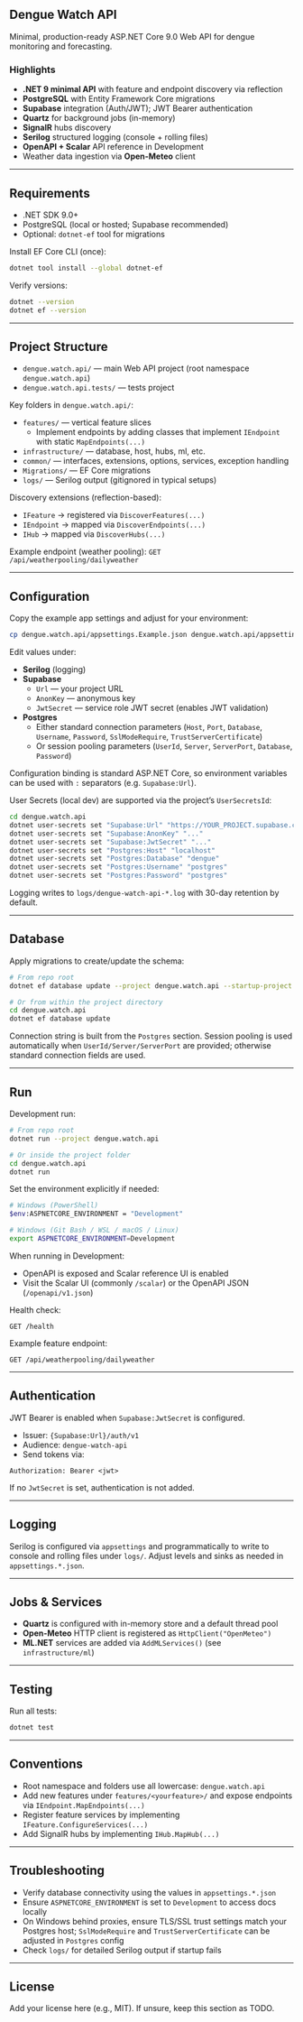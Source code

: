 ## Dengue Watch API

Minimal, production-ready ASP.NET Core 9.0 Web API for dengue monitoring and forecasting.

### Highlights
- **.NET 9 minimal API** with feature and endpoint discovery via reflection
- **PostgreSQL** with Entity Framework Core migrations
- **Supabase** integration (Auth/JWT); JWT Bearer authentication
- **Quartz** for background jobs (in-memory)
- **SignalR** hubs discovery
- **Serilog** structured logging (console + rolling files)
- **OpenAPI + Scalar** API reference in Development
- Weather data ingestion via **Open-Meteo** client

---

## Requirements
- .NET SDK 9.0+
- PostgreSQL (local or hosted; Supabase recommended)
- Optional: `dotnet-ef` tool for migrations

Install EF Core CLI (once):
```bash
dotnet tool install --global dotnet-ef
```

Verify versions:
```bash
dotnet --version
dotnet ef --version
```

---

## Project Structure
- `dengue.watch.api/` — main Web API project (root namespace `dengue.watch.api`)
- `dengue.watch.api.tests/` — tests project

Key folders in `dengue.watch.api/`:
- `features/` — vertical feature slices
  - Implement endpoints by adding classes that implement `IEndpoint` with static `MapEndpoints(...)`
- `infrastructure/` — database, host, hubs, ml, etc.
- `common/` — interfaces, extensions, options, services, exception handling
- `Migrations/` — EF Core migrations
- `logs/` — Serilog output (gitignored in typical setups)

Discovery extensions (reflection-based):
- `IFeature` → registered via `DiscoverFeatures(...)`
- `IEndpoint` → mapped via `DiscoverEndpoints(...)`
- `IHub` → mapped via `DiscoverHubs(...)`

Example endpoint (weather pooling): `GET /api/weatherpooling/dailyweather`

---

## Configuration
Copy the example app settings and adjust for your environment:
```bash
cp dengue.watch.api/appsettings.Example.json dengue.watch.api/appsettings.Development.json
```

Edit values under:
- **Serilog** (logging)
- **Supabase**
  - `Url` — your project URL
  - `AnonKey` — anonymous key
  - `JwtSecret` — service role JWT secret (enables JWT validation)
- **Postgres**
  - Either standard connection parameters (`Host`, `Port`, `Database`, `Username`, `Password`, `SslModeRequire`, `TrustServerCertificate`)
  - Or session pooling parameters (`UserId`, `Server`, `ServerPort`, `Database`, `Password`)

Configuration binding is standard ASP.NET Core, so environment variables can be used with `:` separators (e.g. `Supabase:Url`).

User Secrets (local dev) are supported via the project’s `UserSecretsId`:
```bash
cd dengue.watch.api
dotnet user-secrets set "Supabase:Url" "https://YOUR_PROJECT.supabase.co"
dotnet user-secrets set "Supabase:AnonKey" "..."
dotnet user-secrets set "Supabase:JwtSecret" "..."
dotnet user-secrets set "Postgres:Host" "localhost"
dotnet user-secrets set "Postgres:Database" "dengue"
dotnet user-secrets set "Postgres:Username" "postgres"
dotnet user-secrets set "Postgres:Password" "postgres"
```

Logging writes to `logs/dengue-watch-api-*.log` with 30-day retention by default.

---

## Database
Apply migrations to create/update the schema:
```bash
# From repo root
dotnet ef database update --project dengue.watch.api --startup-project dengue.watch.api

# Or from within the project directory
cd dengue.watch.api
dotnet ef database update
```

Connection string is built from the `Postgres` section. Session pooling is used automatically when `UserId/Server/ServerPort` are provided; otherwise standard connection fields are used.

---

## Run
Development run:
```bash
# From repo root
dotnet run --project dengue.watch.api

# Or inside the project folder
cd dengue.watch.api
dotnet run
```

Set the environment explicitly if needed:
```bash
# Windows (PowerShell)
$env:ASPNETCORE_ENVIRONMENT = "Development"

# Windows (Git Bash / WSL / macOS / Linux)
export ASPNETCORE_ENVIRONMENT=Development
```

When running in Development:
- OpenAPI is exposed and Scalar reference UI is enabled
- Visit the Scalar UI (commonly `/scalar`) or the OpenAPI JSON (`/openapi/v1.json`)

Health check:
```text
GET /health
```

Example feature endpoint:
```text
GET /api/weatherpooling/dailyweather
```

---

## Authentication
JWT Bearer is enabled when `Supabase:JwtSecret` is configured.

- Issuer: `{Supabase:Url}/auth/v1`
- Audience: `dengue-watch-api`
- Send tokens via:
```http
Authorization: Bearer <jwt>
```

If no `JwtSecret` is set, authentication is not added.

---

## Logging
Serilog is configured via `appsettings` and programmatically to write to console and rolling files under `logs/`. Adjust levels and sinks as needed in `appsettings.*.json`.

---

## Jobs & Services
- **Quartz** is configured with in-memory store and a default thread pool
- **Open-Meteo** HTTP client is registered as `HttpClient("OpenMeteo")`
- **ML.NET** services are added via `AddMLServices()` (see `infrastructure/ml`)

---

## Testing
Run all tests:
```bash
dotnet test
```

---

## Conventions
- Root namespace and folders use all lowercase: `dengue.watch.api`
- Add new features under `features/<yourfeature>/` and expose endpoints via `IEndpoint.MapEndpoints(...)`
- Register feature services by implementing `IFeature.ConfigureServices(...)`
- Add SignalR hubs by implementing `IHub.MapHub(...)`

---

## Troubleshooting
- Verify database connectivity using the values in `appsettings.*.json`
- Ensure `ASPNETCORE_ENVIRONMENT` is set to `Development` to access docs locally
- On Windows behind proxies, ensure TLS/SSL trust settings match your Postgres host; `SslModeRequire` and `TrustServerCertificate` can be adjusted in `Postgres` config
- Check `logs/` for detailed Serilog output if startup fails

---

## License
Add your license here (e.g., MIT). If unsure, keep this section as TODO.


